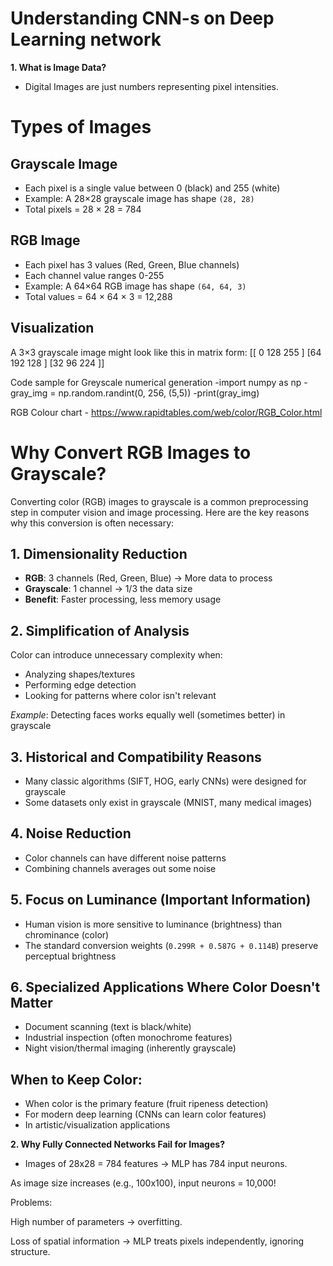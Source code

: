 # Understanding CNN-s on Deep Learning network
**1. What is Image Data?**
- Digital Images are just numbers representing pixel intensities.

# Types of Images

## Grayscale Image

- Each pixel is a single value between 0 (black) and 255 (white)
- Example: A 28×28 grayscale image has shape `(28, 28)`
- Total pixels = 28 × 28 = 784

## RGB Image

- Each pixel has 3 values (Red, Green, Blue channels)
- Each channel value ranges 0-255
- Example: A 64×64 RGB image has shape `(64, 64, 3)`
- Total values = 64 × 64 × 3 = 12,288

## Visualization

A 3×3 grayscale image might look like this in matrix form:
[[ 0 128 255 ]
[64 192 128 ]
[32 96 224 ]]

Code sample for Greyscale numerical generation
-import numpy as np
-gray_img = np.random.randint(0, 256, (5,5))
-print(gray_img)

RGB  Colour chart - https://www.rapidtables.com/web/color/RGB_Color.html

# Why Convert RGB Images to Grayscale?

Converting color (RGB) images to grayscale is a common preprocessing step in computer vision and image processing. Here are the key reasons why this conversion is often necessary:

## 1. Dimensionality Reduction
- **RGB**: 3 channels (Red, Green, Blue) → More data to process
- **Grayscale**: 1 channel → 1/3 the data size
- **Benefit**: Faster processing, less memory usage

## 2. Simplification of Analysis
Color can introduce unnecessary complexity when:
- Analyzing shapes/textures
- Performing edge detection
- Looking for patterns where color isn't relevant

*Example*: Detecting faces works equally well (sometimes better) in grayscale

## 3. Historical and Compatibility Reasons
- Many classic algorithms (SIFT, HOG, early CNNs) were designed for grayscale
- Some datasets only exist in grayscale (MNIST, many medical images)

## 4. Noise Reduction
- Color channels can have different noise patterns
- Combining channels averages out some noise

## 5. Focus on Luminance (Important Information)
- Human vision is more sensitive to luminance (brightness) than chrominance (color)
- The standard conversion weights (`0.299R + 0.587G + 0.114B`) preserve perceptual brightness

## 6. Specialized Applications Where Color Doesn't Matter
- Document scanning (text is black/white)
- Industrial inspection (often monochrome features)
- Night vision/thermal imaging (inherently grayscale)

## When to Keep Color:
- When color is the primary feature (fruit ripeness detection)
- For modern deep learning (CNNs can learn color features)
- In artistic/visualization applications

**2. Why Fully Connected Networks Fail for Images?**
 - Images of 28x28 = 784 features → MLP has 784 input neurons.

As image size increases (e.g., 100x100), input neurons = 10,000!

Problems:

High number of parameters → overfitting.

Loss of spatial information → MLP treats pixels independently, ignoring structure.

